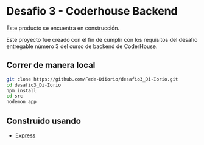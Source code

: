 # Desafio 3 - Coderhouse Backend

Este producto se encuentra en construcción.

Este proyecto fue creado con el fin de cumplir con los requisitos del desafío entregable número 3 del curso de backend de CoderHouse.

## Correr de manera local
```bash
git clone https://github.com/Fede-Diiorio/desafio3_Di-Iorio.git
cd desafio3_Di-Iorio
npm install
cd src
nodemon app
```

## Construido usando

- [Express](https://www.npmjs.com/package/express)